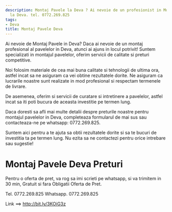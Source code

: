```yaml
---
description: Montaj Pavele la Deva ? Ai nevoie de un profesionist in Montaj Pavele
  la Deva. tel. 0772.269.825
tags:
- Deva
title: Montaj Pavele Deva
---
```



Ai nevoie de Montaj Pavele in Deva? 
Daca ai nevoie de un montaj profesional al pavelelor in Deva, atunci ai ajuns in locul potrivit! Suntem specializati in montajul pavelelor, oferim servicii de calitate si preturi competitive. 

Noi folosim materiale de cea mai buna calitate si tehnologii de ultima ora, astfel incat sa ne asiguram ca vei obtine rezultatele dorite. Ne asiguram ca lucrarile noastre sunt realizate in mod profesional si respectam termenele de livrare. 

De asemenea, oferim si servicii de curatare si intretinere a pavelelor, astfel incat sa iti poti bucura de aceasta investitie pe termen lung.

Daca doresti sa afli mai multe detalii despre preturile noastre pentru montajul pavelelor in Deva, completeaza formularul de mai sus sau contacteaza-ne pe whatsapp: 0772.269.825. 

Suntem aici pentru a te ajuta sa obtii rezultatele dorite si sa te bucuri de investitia ta pe termen lung. Nu ezita sa ne contactezi pentru orice intrebare sau sugestie!

# Montaj Pavele Deva Preturi
Pentru o oferta de pret, va rog sa imi scrieti pe whatsapp, si va trimitem in 30 min, Gratuit si fara Obligatii Oferta de Pret.

Tel. 0772.269.825
Whatsapp. 0772.269.825

Link ==> http://bit.ly/3KOiG3z